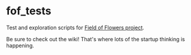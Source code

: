 # fof_tests
Test and exploration scripts for [Field of Flowers project](https://www.campjobi.com/).

Be sure to check out the wiki! That's where lots of the startup thinking is happening. 
